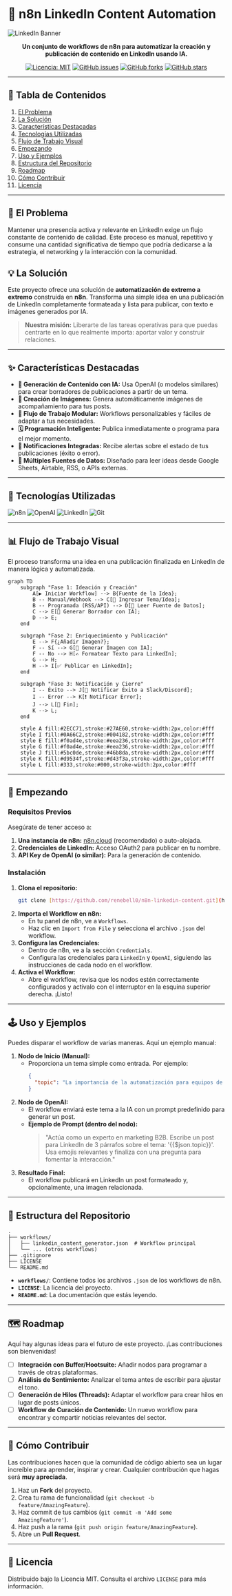 # 🤖 n8n LinkedIn Content Automation

![LinkedIn Banner](https://placehold.co/1200x300/0A66C2/FFFFFF?text=Automatización+de+Contenido+para+LinkedIn+con+n8n&font=raleway)

<div align="center">

**Un conjunto de workflows de n8n para automatizar la creación y publicación de contenido en LinkedIn usando IA.**

</div>

<div align="center">

[![Licencia: MIT](https://img.shields.io/badge/Licencia-MIT-blue.svg)](https://opensource.org/licenses/MIT)
[![GitHub issues](https://img.shields.io/github/issues/renebell0/n8n-linkedin-content)](https://github.com/renebell0/n8n-linkedin-content/issues)
[![GitHub forks](https://img.shields.io/github/forks/renebell0/n8n-linkedin-content)](https://github.com/renebell0/n8n-linkedin-content/network)
[![GitHub stars](https://img.shields.io/github/stars/renebell0/n8n-linkedin-content)](https://github.com/renebell0/n8n-linkedin-content/stargazers)

</div>

---

## 📖 Tabla de Contenidos

1.  [El Problema](#-el-problema)
2.  [La Solución](#-la-solución)
3.  [Características Destacadas](#-características-destacadas)
4.  [Tecnologías Utilizadas](#-tecnologías-utilizadas)
5.  [Flujo de Trabajo Visual](#-flujo-de-trabajo-visual)
6.  [Empezando](#-empezando)
7.  [Uso y Ejemplos](#-uso-y-ejemplos)
8.  [Estructura del Repositorio](#-estructura-del-repositorio)
9.  [Roadmap](#-roadmap)
10. [Cómo Contribuir](#-cómo-contribuir)
11. [Licencia](#-licencia)

---

## 🎯 El Problema

Mantener una presencia activa y relevante en LinkedIn exige un flujo constante de contenido de calidad. Este proceso es manual, repetitivo y consume una cantidad significativa de tiempo que podría dedicarse a la estrategia, el networking y la interacción con la comunidad.

## 💡 La Solución

Este proyecto ofrece una solución de **automatización de extremo a extremo** construida en **n8n**. Transforma una simple idea en una publicación de LinkedIn completamente formateada y lista para publicar, con texto e imágenes generados por IA.

> **Nuestra misión:** Liberarte de las tareas operativas para que puedas centrarte en lo que realmente importa: aportar valor y construir relaciones.

---

## ✨ Características Destacadas

-   **🤖 Generación de Contenido con IA:** Usa OpenAI (o modelos similares) para crear borradores de publicaciones a partir de un tema.
-   **🎨 Creación de Imágenes:** Genera automáticamente imágenes de acompañamiento para tus posts.
-   **🧩 Flujo de Trabajo Modular:** Workflows personalizables y fáciles de adaptar a tus necesidades.
-   **🗓️ Programación Inteligente:** Publica inmediatamente o programa para el mejor momento.
-   **🔔 Notificaciones Integradas:** Recibe alertas sobre el estado de tus publicaciones (éxito o error).
-   **🔌 Múltiples Fuentes de Datos:** Diseñado para leer ideas desde Google Sheets, Airtable, RSS, o APIs externas.

---

## 🔧 Tecnologías Utilizadas

![n8n](https://img.shields.io/badge/n8n-1A1A1A?style=for-the-badge&logo=n8n&logoColor=FFFFFF)
![OpenAI](https://img.shields.io/badge/OpenAI-412991?style=for-the-badge&logo=openai&logoColor=white)
![LinkedIn](https://img.shields.io/badge/LinkedIn-0077B5?style=for-the-badge&logo=linkedin&logoColor=white)
![Git](https://img.shields.io/badge/GIT-E44C30?style=for-the-badge&logo=git&logoColor=white)

---

## 📊 Flujo de Trabajo Visual

El proceso transforma una idea en una publicación finalizada en LinkedIn de manera lógica y automatizada.

```mermaid
graph TD
    subgraph "Fase 1: Ideación y Creación"
        A[▶️ Iniciar Workflow] --> B{Fuente de la Idea};
        B -- Manual/Webhook --> C[📝 Ingresar Tema/Idea];
        B -- Programada (RSS/API) --> D[📡 Leer Fuente de Datos];
        C --> E[🤖 Generar Borrador con IA];
        D --> E;
    end

    subgraph "Fase 2: Enriquecimiento y Publicación"
        E --> F{¿Añadir Imagen?};
        F -- Sí --> G[🎨 Generar Imagen con IA];
        F -- No --> H[✍️ Formatear Texto para LinkedIn];
        G --> H;
        H --> I[✅ Publicar en LinkedIn];
    end

    subgraph "Fase 3: Notificación y Cierre"
        I -- Éxito --> J[🔔 Notificar Éxito a Slack/Discord];
        I -- Error --> K[❗ Notificar Error];
        J --> L[🏁 Fin];
        K --> L;
    end

    style A fill:#2ECC71,stroke:#27AE60,stroke-width:2px,color:#fff
    style I fill:#0A66C2,stroke:#004182,stroke-width:2px,color:#fff
    style E fill:#f0ad4e,stroke:#eea236,stroke-width:2px,color:#fff
    style G fill:#f0ad4e,stroke:#eea236,stroke-width:2px,color:#fff
    style J fill:#5bc0de,stroke:#46b8da,stroke-width:2px,color:#fff
    style K fill:#d9534f,stroke:#d43f3a,stroke-width:2px,color:#fff
    style L fill:#333,stroke:#000,stroke-width:2px,color:#fff
```

---

## 🏁 Empezando

### Requisitos Previos

Asegúrate de tener acceso a:
1.  **Una instancia de n8n:** [n8n.cloud](https://n8n.cloud/) (recomendado) o auto-alojada.
2.  **Credenciales de LinkedIn:** Acceso OAuth2 para publicar en tu nombre.
3.  **API Key de OpenAI (o similar):** Para la generación de contenido.

### Instalación

1.  **Clona el repositorio:**
    ```bash
    git clone [https://github.com/renebell0/n8n-linkedin-content.git](https://github.com/renebell0/n8n-linkedin-content.git)
    ```
2.  **Importa el Workflow en n8n:**
    -   En tu panel de n8n, ve a `Workflows`.
    -   Haz clic en `Import from File` y selecciona el archivo `.json` del workflow.
3.  **Configura las Credenciales:**
    -   Dentro de n8n, ve a la sección `Credentials`.
    -   Configura las credenciales para `LinkedIn` y `OpenAI`, siguiendo las instrucciones de cada nodo en el workflow.
4.  **Activa el Workflow:**
    -   Abre el workflow, revisa que los nodos estén correctamente configurados y actívalo con el interruptor en la esquina superior derecha. ¡Listo!

---

## 🕹️ Uso y Ejemplos

Puedes disparar el workflow de varias maneras. Aquí un ejemplo manual:

1.  **Nodo de Inicio (Manual):**
    -   Proporciona un tema simple como entrada. Por ejemplo:
        ```json
        {
          "topic": "La importancia de la automatización para equipos de marketing pequeños."
        }
        ```
2.  **Nodo de OpenAI:**
    -   El workflow enviará este tema a la IA con un prompt predefinido para generar un post.
    -   **Ejemplo de Prompt (dentro del nodo):**
        > "Actúa como un experto en marketing B2B. Escribe un post para LinkedIn de 3 párrafos sobre el tema: '{{$json.topic}}'. Usa emojis relevantes y finaliza con una pregunta para fomentar la interacción."
3.  **Resultado Final:**
    -   El workflow publicará en LinkedIn un post formateado y, opcionalmente, una imagen relacionada.

---

## 📂 Estructura del Repositorio

```
.
├── workflows/
│   ├── linkedin_content_generator.json  # Workflow principal
│   └── ... (otros workflows)
├── .gitignore
├── LICENSE
└── README.md
```
-   **`workflows/`**: Contiene todos los archivos `.json` de los workflows de n8n.
-   **`LICENSE`**: La licencia del proyecto.
-   **`README.md`**: La documentación que estás leyendo.

---

## 🗺️ Roadmap

Aquí hay algunas ideas para el futuro de este proyecto. ¡Las contribuciones son bienvenidas!

-   [ ] **Integración con Buffer/Hootsuite:** Añadir nodos para programar a través de otras plataformas.
-   [ ] **Análisis de Sentimiento:** Analizar el tema antes de escribir para ajustar el tono.
-   [ ] **Generación de Hilos (Threads):** Adaptar el workflow para crear hilos en lugar de posts únicos.
-   [ ] **Workflow de Curación de Contenido:** Un nuevo workflow para encontrar y compartir noticias relevantes del sector.

---

## 🤝 Cómo Contribuir

Las contribuciones hacen que la comunidad de código abierto sea un lugar increíble para aprender, inspirar y crear. Cualquier contribución que hagas será **muy apreciada**.

1.  Haz un **Fork** del proyecto.
2.  Crea tu rama de funcionalidad (`git checkout -b feature/AmazingFeature`).
3.  Haz commit de tus cambios (`git commit -m 'Add some AmazingFeature'`).
4.  Haz push a la rama (`git push origin feature/AmazingFeature`).
5.  Abre un **Pull Request**.

---

## 📄 Licencia

Distribuido bajo la Licencia MIT. Consulta el archivo `LICENSE` para más información.
